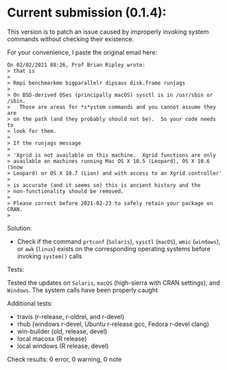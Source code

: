 # Current submission (0.1.4):

This version is to patch an issue caused by improperly invoking system commands without checking their existence.

For your convenience, I paste the original email here:

```
On 02/02/2021 08:26, Prof Brian Ripley wrote:
> that is
>
> Rmpi benchmarkme bigparallelr dipsaus disk.frame runjags
>
> On BSD-derived OSes (principally macOS) sysctl is in /usr/sbin or /sbin.
>   Those are areas for *s*ystem commands and you cannot assume they are
> on the path (and they probably should not be).  So your code needs to
> look for them.
>
> If the runjags message
>
> 'Xgrid is not available on this machine.  Xgrid functions are only
> available on machines running Mac OS X 10.5 (Leopard), OS X 10.6 (Snow
> Leopard) or OS X 10.7 (Lion) and with access to an Xgrid controller'
>
> is accurate (and it seems so) this is ancient history and the
> non-functionality should be removed.
>
> Please correct before 2021-02-23 to safely retain your package on CRAN.
>
```

Solution:

* Check if the command `prtconf` (`Solaris`), `sysctl` (`macOS`), `wmic` (`windows`), or `awk` (`linux`) exists on the corresponding operating systems before invoking `system()` calls


Tests:

Tested the updates on `Solaris`, `macOS` (high-sierra with CRAN settings), and `Windows`. The system calls have been properly caught


Additional tests:

* travis (r-release, r-oldrel, and r-devel)
* rhub (windows r-devel, Ubuntu r-release gcc, Fedora r-devel clang)
* win-builder (old, release, devel)
* local macosx (R release)
* local windows (R release, devel)

Check results: 0 error, 0 warning, 0 note
